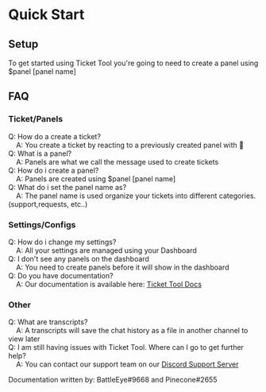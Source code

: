 # Quick Start

## Setup
To get started using Ticket Tool you're going to need to create a panel using $panel [panel name]  

## FAQ
### Ticket/Panels  
Q: How do a create a ticket?  
&nbsp;&nbsp;&nbsp;    A: You create a ticket by reacting to a previously created panel with :envelope_with_arrow:  
Q: What is a panel?  
&nbsp;&nbsp;&nbsp;    A: Panels are what we call the message used to create tickets  
Q: How do i create a panel?  
&nbsp;&nbsp;&nbsp;    A: Panels are created using $panel [panel name]  
Q: What do i set the panel name as?  
&nbsp;&nbsp;&nbsp;    A: The panel name is used organize your tickets into different categories. (support,requests, etc..)  


### Settings/Configs  
Q: How do i change my settings?  
&nbsp;&nbsp;&nbsp;    A: All your settings are managed using your Dashboard  
Q: I don't see any panels on the dashboard  
&nbsp;&nbsp;&nbsp;    A: You need to create panels before it will show in the dashboard  
Q: Do you have documentation?  
&nbsp;&nbsp;&nbsp;    A: Our documentation is available here: [Ticket Tool Docs](https://tickettool.xyz/docs)  
    

### Other  
Q: What are transcripts?  
&nbsp;&nbsp;&nbsp;    A: A transcripts will save the chat history as a file in another channel to view later  
Q: I am still having issues with Ticket Tool.  Where can I go to get further help?  
&nbsp;&nbsp;&nbsp;    A: You can contact our support team on our [Discord Support Server](https://discord.gg/tUM9Xcv)  




Documentation written by: BattleEye#9668 and Pinecone#2655
